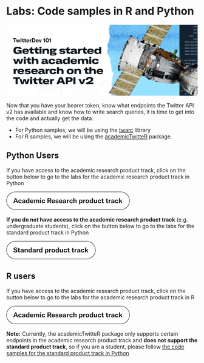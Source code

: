# Labs: Code samples in R and Python

![banner](../assets/banner.png)

Now that you have your bearer token, know what endpoints the Twitter API v2 has available and know how to write search queries, it is time to get into the code and actually get the data. 

- For Python samples, we will be using the [twarc](https://github.com/DocNow/twarc) library
- For R samples, we will be using the [academicTwitteR](https://cran.r-project.org/web/packages/academictwitteR) package.


## Python Users

If you have access to the academic research product track, click on the button below to go to the labs for the academic research product track in Python

[![Next](../assets/ar_track.png)](../modules/6a-labs-code-academic-python.md)

**If you do not have access to the academic research product track** (e.g. undergraduate students), click on the button below to go to the labs for the standard product track in Python

[![Next](../assets/standard_track.png)](../modules/6b-labs-code-standard-python.md)

## R users

If you have access to the academic research product track, click on the button below to go to the labs for the academic research product track in R

[![Next](../assets/ar_track.png)](../modules/6c-labs-code-academic-r.md)

**Note:** Currently, the academicTwitteR package only supports certain endpoints in the academic research product track and **does not support the standard product track**, so if you are a student, please follow [the code samples for the standard product track in Python](./6b-labs-code-standard-python.md)
